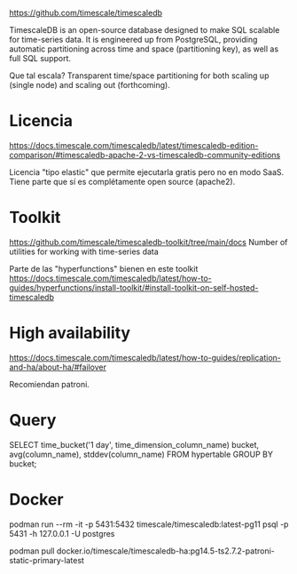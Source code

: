 https://github.com/timescale/timescaledb

TimescaleDB is an open-source database designed to make SQL scalable for time-series data. It is engineered up from PostgreSQL, providing automatic partitioning across time and space (partitioning key), as well as full SQL support.

Que tal escala?
Transparent time/space partitioning for both scaling up (single node) and scaling out (forthcoming).

# Licencia
https://docs.timescale.com/timescaledb/latest/timescaledb-edition-comparison/#timescaledb-apache-2-vs-timescaledb-community-editions

Licencia "tipo elastic" que permite ejecutarla gratis pero no en modo SaaS.
Tiene parte que sí es complétamente open source (apache2).


# Toolkit
https://github.com/timescale/timescaledb-toolkit/tree/main/docs
Number of utilities for working with time-series data

Parte de las "hyperfunctions" bienen en este toolkit
https://docs.timescale.com/timescaledb/latest/how-to-guides/hyperfunctions/install-toolkit/#install-toolkit-on-self-hosted-timescaledb


# High availability
https://docs.timescale.com/timescaledb/latest/how-to-guides/replication-and-ha/about-ha/#failover

Recomiendan patroni.



# Query
SELECT time_bucket('1 day', time_dimension_column_name) bucket, avg(column_name), stddev(column_name)
FROM hypertable
GROUP BY bucket;

# Docker
podman run --rm -it -p 5431:5432 timescale/timescaledb:latest-pg11
psql -p 5431 -h 127.0.0.1 -U postgres

podman pull docker.io/timescale/timescaledb-ha:pg14.5-ts2.7.2-patroni-static-primary-latest
